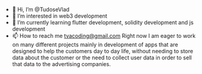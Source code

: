 - 👋 Hi, I’m @TudoseVlad
- 👀 I’m interested in web3 development
- 🌱 I’m currently learning flutter development, solidity development and js development
- 📫 How to reach me tvacoding@gmail.com
Right now I am eager to work on many different projects mainly in development of apps that are designed to help the customers day to day life, without needing to store data about
the customer or the need to collect user data in order to sell that data to the advertising companies.
<!---
TudoseVlad/TudoseVlad is a ✨ special ✨ repository because its `README.md` (this file) appears on your GitHub profile.
You can click the Preview link to take a look at your changes.
--->
